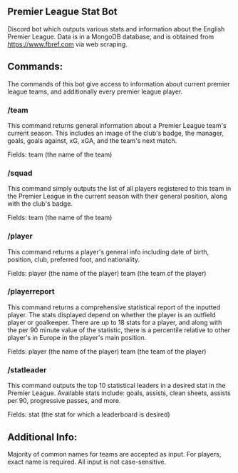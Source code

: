 ## Premier League Stat Bot
Discord bot which outputs various stats and information about the English Premier League. Data is in a MongoDB database, and is obtained from https://www.fbref.com via web scraping.

## Commands:
The commands of this bot give access to information about current premier league teams, and additionally every premier league player.

### /team
This command returns general information about a Premier League team's current season. This includes an image of the club's badge, the manager, goals, goals against, xG, xGA, and the team's next match.

Fields:
team (the name of the team)

### /squad
This command simply outputs the list of all players registered to this team in the Premier League in the current season with their general position, along with the club's badge.

Fields:
team (the name of the team)

### /player
This command returns a player's general info including date of birth, position, club, preferred foot, and nationality.

Fields: 
player (the name of the player)
team (the team of the player)

### /playerreport
This command returns a comprehensive statistical report of the inputted player. The stats displayed depend on whether the player is an outfield player or goalkeeper. There are up to 18 stats for a player, and along with the per 90 minute value of the statistic, there is a percentile relative to other player's in Europe in the player's main position.

Fields:
player (the name of the player)
team (the team of the player)

### /statleader
This command outputs the top 10 statistical leaders in a desired stat in the Premier League. Available stats include: goals, assists, clean sheets, assists per 90, progressive passes, and more.

Fields:
stat (the stat for which a leaderboard is desired)

## Additional Info: 
Majority of common names for teams are accepted as input. For players, exact name is required. All input is not case-sensitive.
